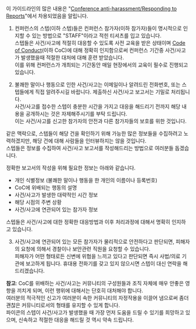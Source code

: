이 가이드라인의 많은 내용은 "[Conference anti-harassment/Responding to Reports](http://geekfeminism.wikia.com/wiki/Conference_anti-harassment/Responding_to_reports)"에서 차용되었음을 알립니다.  

1. 컨퍼런스의 스텝(이하 스텝)들은 컨퍼런스 참가자(이하 참가자)들이 명시적으로 인지할 수 있는 방법으로 "STAFF"이라고 적힌 티셔츠를 입고 있습니다.  
스텝들은 사건/사고에 적절히 대응할 수 있도록 사전 교육을 받은 상태이며 [Code of Conduct](/2013/about/code-of-conduct/)(이하 CoC)에 대해 정확히 인지함으로써 컨퍼런스 기간중 사건/사고가 발생했을때 적절한 대처에 대해 훈련 받았습니다.  
이를 위해 컨퍼런스가 개최되는 기간동안 매일 현장에서의 교육이 필수로 진행되고 있습니다.  

2. 불쾌한 말이나 행동으로 인한 사건/사고는 이메일이나 알려드린 전화번호, 또는 스텝들에게 직접 알려주시길 바랍니다. 제출하신 사건/사고 보고서는 기밀로 처리됩니다.  
사건/사고를 접수한 스텝이 충분한 시간을 가지고 대응을 해드리기 전까지 해당 내용을 공개하시는 것은 자제해주시기를 부탁 드립니다.  
이는 사건/사고를 신고한 참가자의 안전과 다른 참가자들의 보호를 위한 것입니다.  

같은 맥락으로, 스텝들이 해당 건을 확인하기 위해 가능한 많은 정보들을 수집하려고 노력하겠지만, 해당 건에 대해 사람들을 인터뷰하지는 않을 것입니다.  
스텝들은 정보를 수집하여 사건/사고 보고서를 작성해드리는 방법으로 여러분들 돕겠습니다.  

정확한 보고서의 작성을 위해 필요한 정보는 아래와 같습니다.  

- 개인 식별정보 (불쾌한 말이나 행동을 한 개인의 이름이나 등록번호)  
- CoC에 위배되는 행동의 설명  
- 사건/사고가 발생한 대략적인 시간 정보  
- 해당 시점의 주변 상황  
- 사건/사고에 연관되어 있는 참가자 정보  

스텝들은 사건/사고에 대한 정확한 대응방법과 이후 처리과정에 대해서 명확히 인지하고 있습니다.  

3. 사건/사고에 연관되어 있는 모든 참가자가 물리적으로 안전하다고 판단되면, 피해자의 요청에 의해서 경찰이나 보안관련 직원을 요청할 수 있습니다.  
피해자가 어떤 형태로든 신변에 위협을 느끼고 있다고 판단되면 즉시 사법/의료 기관에 보고하게 됩니다. 휴대용 전화기를 갖고 있지 않으시면 스텝이 대신 연락을 해드리겠습니다.  

**참고**: CoC를 위배하는 사건/사고는 커뮤니티의 구성원들과 조직 자체에 매우 안좋은 영향을 끼치게 되며, 이런 행위에 대해서는 단호히 대처해야 합니다.  
여러분의 적극적인 신고가 여러분이 속한 커뮤니티의 자정작용을 이끌어 냄으로써 좀더 괜찮은 커뮤니티로서의 형태를 유지할 수 있게 합니다.  
파이콘의 스텝이 사건/사고가 발생했을 때 가장 먼저 도움을 드릴 수 있기를 희망하고 있으며, 신속하고 적절한 대응을 해드릴 것 역시 약속 드립니다.  
